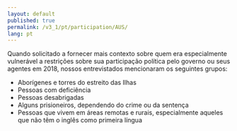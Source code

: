 ```yaml
---
layout: default
published: true
permalink: /v3_1/pt/participation/AUS/
lang: pt
---
```


Quando solicitado a fornecer mais contexto sobre quem era especialmente vulnerável a restrições sobre sua participação política pelo governo ou seus agentes em 2018, nossos entrevistados mencionaram os seguintes grupos:
- Aborígenes e torres do estreito das Ilhas
- Pessoas com deficiência
- Pessoas desabrigadas
- Alguns prisioneiros, dependendo do crime ou da sentença
- Pessoas que vivem em áreas remotas e rurais, especialmente aqueles que não têm o inglês como primeira língua

